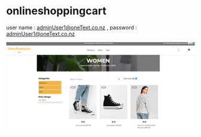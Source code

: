 # onlineshoppingcart 

user name : adminUser1@oneText.co.nz  , password : adminUser1@oneText.co.nz



![This is an image](https://github.com/MadhanKAMALAKANNAN/onlineshoppingcart/blob/main/OnlineShoppingCart.png)
